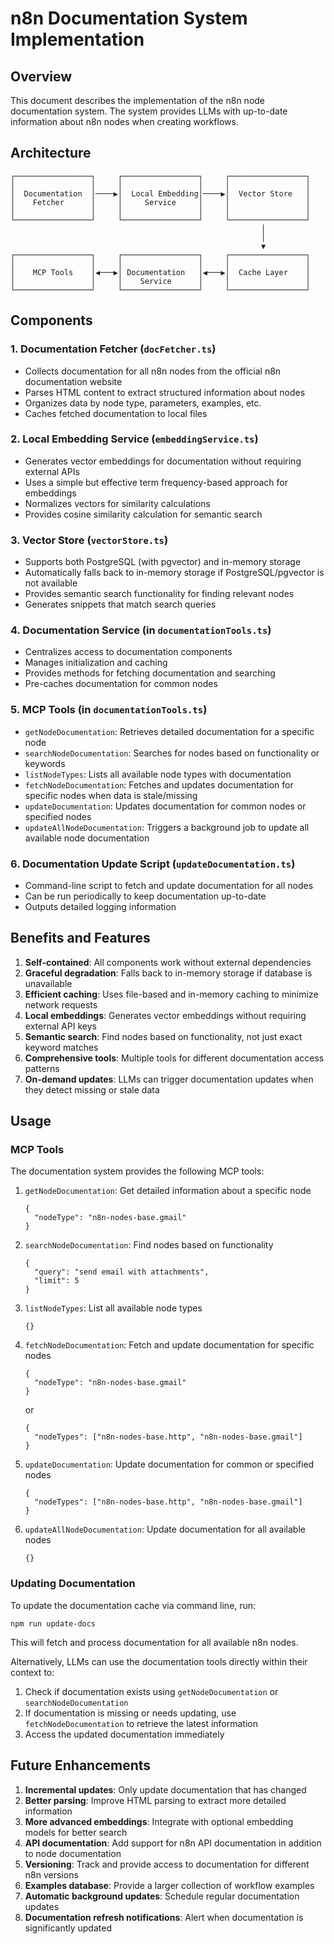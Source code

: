 # n8n Documentation System Implementation

## Overview

This document describes the implementation of the n8n node documentation system. The system provides LLMs with up-to-date information about n8n nodes when creating workflows.

## Architecture

```
┌─────────────────┐     ┌─────────────────┐     ┌─────────────────┐
│                 │     │                 │     │                 │
│  Documentation  │────▶│  Local Embedding│────▶│  Vector Store   │
│    Fetcher      │     │     Service     │     │                 │
│                 │     │                 │     │                 │
└─────────────────┘     └─────────────────┘     └─────────────────┘
                                                        │
                                                        │
                                                        ▼
┌─────────────────┐     ┌─────────────────┐     ┌─────────────────┐
│                 │     │                 │     │                 │
│    MCP Tools    │◀───▶│ Documentation   │◀───▶│  Cache Layer    │
│                 │     │    Service      │     │                 │
└─────────────────┘     └─────────────────┘     └─────────────────┘
```

## Components

### 1. Documentation Fetcher (`docFetcher.ts`)

- Collects documentation for all n8n nodes from the official n8n documentation website
- Parses HTML content to extract structured information about nodes
- Organizes data by node type, parameters, examples, etc.
- Caches fetched documentation to local files

### 2. Local Embedding Service (`embeddingService.ts`)

- Generates vector embeddings for documentation without requiring external APIs
- Uses a simple but effective term frequency-based approach for embeddings
- Normalizes vectors for similarity calculations
- Provides cosine similarity calculation for semantic search

### 3. Vector Store (`vectorStore.ts`)

- Supports both PostgreSQL (with pgvector) and in-memory storage
- Automatically falls back to in-memory storage if PostgreSQL/pgvector is not available
- Provides semantic search functionality for finding relevant nodes
- Generates snippets that match search queries

### 4. Documentation Service (in `documentationTools.ts`)

- Centralizes access to documentation components
- Manages initialization and caching
- Provides methods for fetching documentation and searching
- Pre-caches documentation for common nodes

### 5. MCP Tools (in `documentationTools.ts`)

- `getNodeDocumentation`: Retrieves detailed documentation for a specific node
- `searchNodeDocumentation`: Searches for nodes based on functionality or keywords
- `listNodeTypes`: Lists all available node types with documentation
- `fetchNodeDocumentation`: Fetches and updates documentation for specific nodes when data is stale/missing
- `updateDocumentation`: Updates documentation for common nodes or specified nodes
- `updateAllNodeDocumentation`: Triggers a background job to update all available node documentation

### 6. Documentation Update Script (`updateDocumentation.ts`)

- Command-line script to fetch and update documentation for all nodes
- Can be run periodically to keep documentation up-to-date
- Outputs detailed logging information

## Benefits and Features

1. **Self-contained**: All components work without external dependencies
2. **Graceful degradation**: Falls back to in-memory storage if database is unavailable
3. **Efficient caching**: Uses file-based and in-memory caching to minimize network requests
4. **Local embeddings**: Generates vector embeddings without requiring external API keys
5. **Semantic search**: Find nodes based on functionality, not just exact keyword matches
6. **Comprehensive tools**: Multiple tools for different documentation access patterns
7. **On-demand updates**: LLMs can trigger documentation updates when they detect missing or stale data

## Usage

### MCP Tools

The documentation system provides the following MCP tools:

1. `getNodeDocumentation`: Get detailed information about a specific node
   ```
   {
     "nodeType": "n8n-nodes-base.gmail"
   }
   ```

2. `searchNodeDocumentation`: Find nodes based on functionality
   ```
   {
     "query": "send email with attachments",
     "limit": 5
   }
   ```

3. `listNodeTypes`: List all available node types
   ```
   {}
   ```

4. `fetchNodeDocumentation`: Fetch and update documentation for specific nodes
   ```
   {
     "nodeType": "n8n-nodes-base.gmail"
   }
   ```
   or
   ```
   {
     "nodeTypes": ["n8n-nodes-base.http", "n8n-nodes-base.gmail"]
   }
   ```

5. `updateDocumentation`: Update documentation for common or specified nodes
   ```
   {
     "nodeTypes": ["n8n-nodes-base.http", "n8n-nodes-base.gmail"]
   }
   ```

6. `updateAllNodeDocumentation`: Update documentation for all available nodes
   ```
   {}
   ```

### Updating Documentation

To update the documentation cache via command line, run:

```
npm run update-docs
```

This will fetch and process documentation for all available n8n nodes.

Alternatively, LLMs can use the documentation tools directly within their context to:

1. Check if documentation exists using `getNodeDocumentation` or `searchNodeDocumentation`
2. If documentation is missing or needs updating, use `fetchNodeDocumentation` to retrieve the latest information
3. Access the updated documentation immediately

## Future Enhancements

1. **Incremental updates**: Only update documentation that has changed
2. **Better parsing**: Improve HTML parsing to extract more detailed information
3. **More advanced embeddings**: Integrate with optional embedding models for better search
4. **API documentation**: Add support for n8n API documentation in addition to node documentation
5. **Versioning**: Track and provide access to documentation for different n8n versions
6. **Examples database**: Provide a larger collection of workflow examples
7. **Automatic background updates**: Schedule regular documentation updates
8. **Documentation refresh notifications**: Alert when documentation is significantly updated
